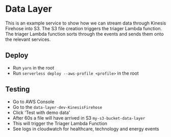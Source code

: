 # Data Layer

This is an example service to show how we can stream data through Kinesis Firehose into S3. The S3 file creation triggers the triager Lambda function.
The triager Lambda function sorts through the events and sends them onto the relevant services.

## Deploy

- Run `yarn` in the root
- Run `serverless deploy --aws-profile <profile>` in the root

## Testing

- Go to AWS Console
- Go to the `data-layer-dev-KinesisFirehose`
- Click 'Test with demo data'
- After 60s a file will have arrived in S3 `my-s3-bucket-data-layer`
- This will trigger the Triager Lambda Function
- See logs in cloudwatch for healthcare, technology and energy events
